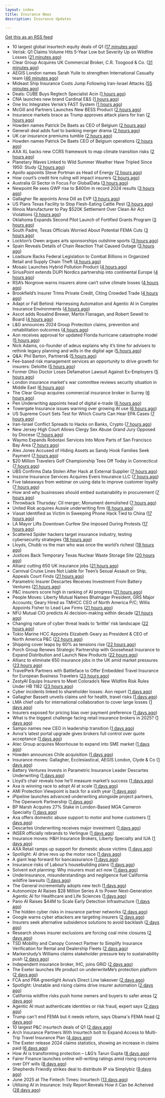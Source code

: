 ```yaml
---
layout: index
title: Insurance News
description: Insurance Updates

---
```


[Get this as an RSS feed](/insurance.rss)

<!-- news_marker starts -->
- 10 largest global insurtech equity deals of Q1 ([17 minutes ago](https://www.dig-in.com/list/10-largest-global-insurtech-equity-deals-of-q1))
- Verisk: Q1 Claims Volume Hits 5-Year Low but Severity Up on Wildfire Losses ([21 minutes ago](https://www.insurancejournal.com/news/national/2025/06/19/828455.htm))
- Clear Group Acquires UK Commercial Broker, C.R. Toogood & Co. ([31 minutes ago](https://www.insurancejournal.com/news/international/2025/06/19/828486.htm))
- AEGIS London names Sarah Yuile to strengthen International Casualty team ([46 minutes ago](https://www.reinsurancene.ws/aegis-london-names-sarah-yuile-to-strengthen-international-casualty-team/))
- Mideast Ship Insurance Costs Jump Following Iran-Israel Attacks ([55 minutes ago](https://www.insurancejournal.com/news/international/2025/06/19/828480.htm))
- Deals: CUBE Buys Regtech Specialist Acin ([1 hours ago](https://insurance-edge.net/2025/06/19/deals-cube-buys-regtech-specialist-acin/))
- CNA launches new brand Cardinal E&S ([1 hours ago](https://www.reinsurancene.ws/cna-launches-new-brand-cardinal-es/))
- One Inc Integrates Verisk’s FAST System ([1 hours ago](https://insurance-edge.net/2025/06/19/one-inc-integrates-verisks-fast-system/))
- McGill and Partners Launches New BESS Product ([2 hours ago](https://insurance-edge.net/2025/06/19/mcgill-and-partners-launches-new-bess-product/))
- Insurance markets brace as Trump approves attack plans for Iran ([2 hours ago](https://www.insurancebusinessmag.com/uk/news/breaking-news/insurance-markets-brace-as-trump-approves-attack-plans-for-iran-539721.aspx))
- Howden names Patrick De Baets as CEO of Belgium ([2 hours ago](https://www.reinsurancene.ws/howden-names-patrick-de-baets-as-ceo-of-belgium/))
- Generali deal adds fuel to banking merger drama ([2 hours ago](https://www.insurancebusinessmag.com/uk/news/breaking-news/generali-deal-adds-fuel-to-banking-merger-drama-539717.aspx))
- UK car insurance premiums tumble ([2 hours ago](https://www.insurancebusinessmag.com/uk/news/auto-motor/uk-car-insurance-premiums-tumble-539716.aspx))
- Howden names Patrick De Baets CEO of Belgium operations ([2 hours ago](https://www.insurancebusinessmag.com/uk/news/breaking-news/howden-names-patrick-de-baets-ceo-of-belgium-operations-539715.aspx))
- AXA XL backs new CCRS framework to map climate transition risks ([2 hours ago](https://www.insurancebusinessmag.com/uk/news/breaking-news/axa-xl-backs-new-ccrs-framework-to-map-climate-transition-risks-539714.aspx))
- Planetary Waves Linked to Wild Summer Weather Have Tripled Since 1950: Study ([2 hours ago](https://www.insurancejournal.com/news/international/2025/06/19/828476.htm))
- Apollo appoints Steve Portman as Head of Energy ([2 hours ago](https://www.reinsurancene.ws/apollo-appoints-steve-portman-as-head-of-energy/))
- How court’s credit hire ruling will impact insurers ([2 hours ago](https://www.postonline.co.uk/claims/7957969/how-court%E2%80%99s-credit-hire-ruling-will-impact-insurers))
- Australia GI Sector in Focus For GlobalData ([3 hours ago](https://insurance-edge.net/2025/06/19/australia-gi-sector-in-focus-for-globaldata/))
- Newpoint Re sees GWP rise to $400m in record 2024 results ([3 hours ago](https://www.reinsurancene.ws/newpoint-re-sees-gwp-rise-to-400m-in-record-2024-results/))
- Gallagher Re appoints Anna Dill as EVP ([3 hours ago](https://www.reinsurancene.ws/gallagher-re-appoints-anna-dill-as-evp/))
- US Plans Texas Facility to Stop Flesh-Eating Cattle Pest ([3 hours ago](https://www.insurancejournal.com/news/southcentral/2025/06/19/828432.htm))
- Illinois Manufacturer to Pay $520K Settlement Over Clean Air Act Violations ([3 hours ago](https://www.insurancejournal.com/news/midwest/2025/06/19/828223.htm))
- Oklahoma Expands Second Pilot Launch of Fortified Grants Program ([3 hours ago](https://www.insurancejournal.com/news/southcentral/2025/06/19/828020.htm))
- South Padre, Texas Officials Worried About Potential FEMA Cuts ([3 hours ago](https://www.insurancejournal.com/news/southcentral/2025/06/19/828252.htm))
- Lockton’s Owen argues arts sponsorships outshine sports ([3 hours ago](https://www.postonline.co.uk/news/7957959/lockton%E2%80%99s-owen-argues-arts-sponsorships-outshine-sports))
- Spain Reveals Details of Chain Reaction That Caused Outage ([3 hours ago](https://www.insurancejournal.com/news/international/2025/06/19/828471.htm))
- Loadsure Backs Federal Legislation to Combat Billions in Organized Retail and Supply Chain Theft ([4 hours ago](https://www.insurtechinsights.com/loadsure-backs-federal-legislation-to-combat-billions-in-organized-retail-and-supply-chain-theft/))
- Mosaic Launches Hybrid Pollution Product ([4 hours ago](https://insurance-edge.net/2025/06/19/mosaic-launches-hybrid-pollution-product/))
- SiriusPoint extends DUPI Nordics partnership into continental Europe ([4 hours ago](https://www.reinsurancene.ws/siriuspoint-extends-dupi-nordics-partnership-into-continental-europe/))
- RSA’s Norgrove warns insurers alone can’t solve climate losses ([4 hours ago](https://www.postonline.co.uk/commercial/7957966/rsa%E2%80%99s-norgrove-warns-insurers-alone-can%E2%80%99t-solve-climate-losses))
- Brookfield’s Insurer Trims Private Credit, Citing Crowded Trade ([4 hours ago](https://www.insurancejournal.com/news/international/2025/06/19/828463.htm))
- Adapt or Fall Behind: Harnessing Automation and Agentic AI in Complex Insurance Environments ([4 hours ago](https://insurance-edge.net/2025/06/19/adapt-or-fall-behind-harnessing-automation-and-agentic-ai-in-complex-insurance-environments/))
- Ascot adds Rosalind Brewer, Martin Flanagan, and Robert Sewell to Board ([4 hours ago](https://www.reinsurancene.ws/ascot-adds-rosalind-brewer-martin-flanagan-and-robert-sewell-to-board/))
- L&G announces 2024 Group Protection claims, prevention and rehabilitation outcomes ([4 hours ago](https://ifamagazine.com/lg-announces-2024-group-protection-claims-prevention-and-rehabilitation-outcomes/))
- Aon receives approval for updated Florida hurricane catastrophe model ([5 hours ago](https://www.reinsurancene.ws/aon-receives-approval-for-updated-florida-hurricane-catastrophe-model/))
- Nick Adams, co-founder of adeus explains why it’s time for advisers to rethink legacy planning and wills in the digital age ([5 hours ago](https://ifamagazine.com/nick-adams-co-founder-of-adeus-explains-why-its-time-for-advisers-to-rethink-legacy-planning-and-wills-in-the-digital-age/))
- Q&A: Phil Barton, Partners& ([5 hours ago](https://www.postonline.co.uk/broker/7957564/qa-phil-barton-partners))
- Fee-based risk management services an opportunity to drive growth for insurers: Deloitte ([5 hours ago](https://www.reinsurancene.ws/fee-based-risk-management-services-an-opportunity-to-drive-growth-for-insurers-deloitte/))
- Former Ohio Doctor Loses Defamation Lawsuit Against Ex-Employers ([5 hours ago](https://www.insurancejournal.com/news/midwest/2025/06/19/828226.htm))
- London insurance market's war committee reviews security situation in Middle East ([6 hours ago](https://www.insurancebusinessmag.com/uk/news/marine/london-insurance-markets-war-committee-reviews-security-situation-in-middle-east-539679.aspx))
- The Clear Group acquires commercial insurance broker in Surrey ([6 hours ago](https://www.insurancebusinessmag.com/uk/news/breaking-news/the-clear-group-acquires-commercial-insurance-broker-in-surrey-539678.aspx))
- Pen Underwriting appoints head of digital e-trade ([6 hours ago](https://www.insurancebusinessmag.com/uk/news/breaking-news/pen-underwriting-appoints-head-of-digital-etrade-539676.aspx))
- Towergate Insurance issues warning over growing AI use ([6 hours ago](https://www.insurancebusinessmag.com/uk/news/technology/towergate-insurance-issues-warning-over-growing-ai-use-539675.aspx))
- US Supreme Court Sets Test for Which Courts Can Hear EPA Cases ([7 hours ago](https://www.insurancejournal.com/news/national/2025/06/19/828421.htm))
- Iran-Israel Conflict Spreads to Hacks on Banks, Crypto ([7 hours ago](https://www.insurancejournal.com/news/international/2025/06/19/828410.htm))
- New Jersey High Court Allows Clergy Sex Abuse Grand Jury Opposed by Diocese ([7 hours ago](https://www.insurancejournal.com/news/east/2025/06/19/828328.htm))
- Waymo Expands Robotaxi Services Into More Parts of San Francisco Bay Area ([7 hours ago](https://www.insurancejournal.com/news/west/2025/06/19/828227.htm))
- Alex Jones Accused of Hiding Assets as Sandy Hook Families Seek Payment ([7 hours ago](https://www.insurancejournal.com/news/east/2025/06/19/828444.htm))
- $20 Million Travelers Golf Championship Tees Off Today in Connecticut ([7 hours ago](https://www.insurancejournal.com/news/east/2025/06/19/828115.htm))
- UBS Confirms Data Stolen After Hack at External Supplier ([7 hours ago](https://www.insurancejournal.com/news/international/2025/06/19/828401.htm))
- Inszone Insurance Services Acquires Evers Insurance LLC ([7 hours ago](https://www.insurancejournal.com/news/west/2025/06/19/828257.htm))
- Five takeaways from webinar on using data to improve customer loyalty ([7 hours ago](https://www.postonline.co.uk/market-access/technology/7957941/five-takeaways-from-webinar-on-using-data-to-improve-customer-loyalty))
- How and why businesses should embed sustainability in procurement ([7 hours ago](https://www.postonline.co.uk/personal/7957936/how-and-why-businesses-should-embed-sustainability-in-procurement))
- Throwback Thursday: CII merger; Monument demolished ([7 hours ago](https://www.postonline.co.uk/personal/7956731/throwback-thursday-cii-merger-monument-demolished))
- United Risk acquires Aussie underwriting firm ([8 hours ago](https://www.insurancebusinessmag.com/uk/news/breaking-news/united-risk-acquires-aussie-underwriting-firm-539662.aspx))
- Viasat Identified as Victim in Sweeping Phone Hack Tied to China ([17 hours ago](https://www.insurancejournal.com/news/national/2025/06/18/828403.htm))
- LA Mayor Lifts Downtown Curfew She Imposed During Protests ([17 hours ago](https://www.insurancejournal.com/news/west/2025/06/18/828395.htm))
- Scattered Spider hackers target insurance industry, testing cybersecurity strategies ([18 hours ago](https://www.dig-in.com/news/scattered-spider-targets-insurers))
- Lloyds, Chubb vs the man who was once the world’s richest ([19 hours ago](https://www.insurancebusinessmag.com/uk/news/breaking-news/lloyds-chubb-vs-the-man-who-was-once-the-worlds-richest-539614.aspx))
- Justices Back Temporary Texas Nuclear Waste Storage Site ([20 hours ago](https://www.insurancejournal.com/news/southcentral/2025/06/18/828379.htm))
- Allianz cutting 650 UK insurance jobs ([21 hours ago](https://www.postonline.co.uk/news/7957967/allianz-cutting-650-uk-insurance-jobs))
- Carnival Cruise Lines Not Liable for Teen’s Sexual Assault on Ship, Appeals Court Finds ([21 hours ago](https://www.insurancejournal.com/news/southeast/2025/06/18/828365.htm))
- Parametric Insurer Descartes Receives Investment From Battery Ventures ([21 hours ago](https://www.insurancejournal.com/news/international/2025/06/18/828357.htm))
- P&C insurers score high in ranking of AI progress ([21 hours ago](https://www.dig-in.com/news/p-c-insurers-score-high-in-ranking-of-ai-progress))
- People Moves: Liberty Mutual Names Bhatnagar President, GRS Major Accounts; Geary Hired as TMHCC CEO of North America P/C; Willis Appoints Fisher to Lead Law Firms ([21 hours ago](https://www.insurancejournal.com/news/national/2025/06/18/828346.htm))
- NFU Mutual CIO predicts AI decision-making within decade ([21 hours ago](https://www.postonline.co.uk/technology/7957965/nfu-mutual-cio-predicts-ai-decision-making-within-decade))
- Changing nature of cyber threat leads to ‘brittle’ risk landscape ([22 hours ago](https://www.postonline.co.uk/news/7957964/changing-nature-of-cyber-threat-leads-to-%E2%80%98brittle%E2%80%99-risk-landscape))
- Tokio Marine HCC Appoints Elizabeth Geary as President & CEO of North America P&C ([22 hours ago](https://www.insurtechinsights.com/tokio-marine-hcc-appoints-elizabeth-geary-as-president-ceo-of-north-america-pc/))
- Shipping cover leaps by 60% as tensions rise ([22 hours ago](https://www.insurancebusinessmag.com/uk/news/marine/shipping-cover-leaps-by-60-as-tensions-rise-539562.aspx))
- Porch Group Renews Strategic Partnership with Goosehead Insurance to Expand Distribution and Launch New Products ([22 hours ago](https://www.insurtechinsights.com/porch-group-renews-strategic-partnership-with-goosehead-insurance-to-expand-distribution-and-launch-new-products/))
- Allianz to eliminate 650 insurance jobs in the UK amid market pressures ([23 hours ago](https://www.insurancebusinessmag.com/uk/news/breaking-news/allianz-to-eliminate-650-insurance-jobs-in-the-uk-amid-market-pressures-539551.aspx))
- TravelPerk Partners with Battleface to Offer Embedded Travel Insurance for European Business Travelers ([23 hours ago](https://www.insurtechinsights.com/travelperk-partners-with-battleface-to-offer-embedded-travel-insurance-for-european-business-travelers/))
- ZestyAI Equips Insurers to Meet Colorado’s New Wildfire Risk Rules Under HB 1182 ([23 hours ago](https://www.insurtechinsights.com/zestyai-equips-insurers-to-meet-colorados-new-wildfire-risk-rules-under-hb-1182/))
- Cyber incidents linked to shareholder losses: Aon report ([1 days ago](https://www.insurancebusinessmag.com/uk/news/cyber/cyber-incidents-linked-to-shareholder-losses-aon-report-539536.aspx))
- Gallagher Bassett unveils claims unit for health, travel risks ([1 days ago](https://www.insurancebusinessmag.com/uk/news/claims/gallagher-bassett-unveils-claims-unit-for-health-travel-risks-539533.aspx))
- LMA chief calls for international collaboration to cover large losses ([1 days ago](https://www.postonline.co.uk/news/7957962/lma-chief-calls-for-international-collaboration-to-cover-large-losses))
- Insurers exposed for pricing bias over payment preference ([1 days ago](https://www.postonline.co.uk/news/7957958/insurers-exposed-for-pricing-bias-over-payment-preference))
- What is the biggest challenge facing retail insurance brokers in 2025? ([1 days ago](https://www.insurancebusinessmag.com/uk/tv/what-is-the-biggest-challenge-facing-retail-insurance-brokers-in-2025-539514.aspx))
- Sampo names new CEO in leadership transition ([1 days ago](https://www.insurancebusinessmag.com/uk/news/breaking-news/sampo-names-new-ceo-in-leadership-transition-539513.aspx))
- Aviva's latest portal upgrade gives brokers full control over quote acceptance ([1 days ago](https://www.insurancebusinessmag.com/uk/news/breaking-news/avivas-latest-portal-upgrade-gives-brokers-full-control-over-quote-acceptance-539512.aspx))
- Atec Group acquires Moorhouse to expand into SME market ([1 days ago](https://www.insurancebusinessmag.com/uk/news/sme/atec-group-acquires-moorhouse-to-expand-into-sme-market-539511.aspx))
- Howden announces Chile acquisition ([1 days ago](https://www.insurancebusinessmag.com/uk/news/breaking-news/howden-announces-chile-acquisition-539510.aspx))
- Insurance moves: Gallagher, Ecclesiastical, AEGIS London, Clyde & Co ([1 days ago](https://www.insurancebusinessmag.com/uk/news/breaking-news/insurance-moves-gallagher-ecclesiastical-aegis-london-clyde-and-co-539509.aspx))
- Battery Ventures Invests in Parametric Insurance Leader Descartes Underwriting ([1 days ago](https://www.insurtechinsights.com/battery-ventures-invests-in-parametric-insurance-leader-descartes-underwriting/))
- Lloyd’s chair reveals how he’ll measure market’s success ([1 days ago](https://www.postonline.co.uk/news/7957960/lloyd%E2%80%99s-chair-reveals-how-he%E2%80%99ll-measure-market%E2%80%99s-success))
- Axa is winning race to adopt AI at scale ([1 days ago](https://www.postonline.co.uk/technology/7957945/axa-is-winning-race-to-adopt-ai-at-scale))
- AMI Protection Viewpoint is back for a sixth year ([1 days ago](https://ifamagazine.com/ami-protection-viewpoint-is-back-for-a-sixth-year/))
- iPipeline launches advanced underwriting alongside project partners, The Openwork Partnership ([1 days ago](https://ifamagazine.com/ipipeline-launches-advanced-underwriting-alongside-project-partners-the-openwork-partnership/))
- BP Marsh Acquires 27% Stake in London-Based MGA Cameron Specialty ([1 days ago](https://www.insurtechinsights.com/bp-marsh-acquires-27-stake-in-london-based-mga-cameron-specialty/))
- Axa offers domestic abuse support to motor and home customers ([1 days ago](https://www.postonline.co.uk/personal/7957956/axa-offers-domestic-abuse-support-to-motor-and-home-customers))
- Descartes Underwriting receives major investment ([1 days ago](https://www.insurancebusinessmag.com/uk/news/breaking-news/descartes-underwriting-receives-major-investment-539485.aspx))
- INSER officially rebrands to Verlingue ([1 days ago](https://www.insurancebusinessmag.com/uk/news/breaking-news/inser-officially-rebrands-to-verlingue-539484.aspx))
- Insurance moves: H&H Insurance Brokers, Liberty Specialty and IUA ([1 days ago](https://www.insurancebusinessmag.com/uk/news/breaking-news/insurance-moves-handh-insurance-brokers-liberty-specialty-and-iua-539482.aspx))
- AXA Retail ramps up support for domestic abuse victims ([1 days ago](https://www.insurancebusinessmag.com/uk/news/breaking-news/axa-retail-ramps-up-support-for-domestic-abuse-victims-539480.aspx))
- Spotlight: AI drive revs up the motor race ([1 days ago](https://www.postonline.co.uk/market-access/motor/7957880/spotlight-ai-drive-revs-up-the-motor-race))
- A giant leap forward for bancassurance ([1 days ago](https://www.postonline.co.uk/personal/7957680/a-giant-leap-forward-for-bancassurance))
- Insurance risks of Labour’s housebuilding plans ([1 days ago](https://www.postonline.co.uk/commercial/7957863/insurance-risks-of-labour%E2%80%99s-housebuilding-plans))
- Solvent exit planning: Why insurers must act now ([1 days ago](https://www.postonline.co.uk/regulation/7957855/solvent-exit-planning-why-insurers-must-act-now))
- Underinsurance, misunderstandings and negligence fuel California wildfire lawsuits ([1 days ago](https://www.dig-in.com/news/underinsurance-negligence-fuel-california-wildfire-lawsuits))
- The General incrementally adopts new tech ([1 days ago](https://www.dig-in.com/news/the-general-incrementally-adopts-new-tech))
- Autonomize AI Raises $28 Million Series A to Power Next-Generation Agentic AI for Healthcare and Life Sciences ([1 days ago](https://www.insurtechinsights.com/autonomize-ai-raises-28-million-series-a-to-power-next-generation-agentic-ai-for-healthcare-and-life-sciences/))
- Pano AI Raises $44M to Scale Early Detection Infrastructure ([1 days ago](https://www.insurtechinsights.com/pano-ai-raises-44m-to-scale-early-detection-infrastructure/))
- The hidden cyber risks in insurance partner networks ([2 days ago](https://www.dig-in.com/news/the-hidden-cyber-risks-in-insurance-partner-networks))
- Google warns cyber attackers are targeting insurers ([2 days ago](https://www.postonline.co.uk/commercial/7957954/google-warns-cyber-attackers-are-targeting-insurers))
- Insurers seek alternative subsidence solutions to avoid backlash ([2 days ago](https://www.postonline.co.uk/claims/7957932/insurers-seek-alternative-subsidence-solutions-to-avoid-backlash))
- Research shows insurer exclusions are forcing coal mine closures ([2 days ago](https://www.postonline.co.uk/news/7957953/research-shows-insurer-exclusions-are-forcing-coal-mine-closures))
- TSD Mobility and Canopy Connect Partner to Simplify Insurance Verification for Rental and Dealership Fleets ([2 days ago](https://www.insurtechinsights.com/tsd-mobility-and-canopy-connect-partner-to-simplify-insurance-verification-for-rental-and-dealership-fleets/))
- Markerstudy’s Williams claims stakeholder pressure key to sustainability push ([2 days ago](https://www.postonline.co.uk/news/7957950/markerstudy%E2%80%99s-williams-claims-stakeholder-pressure-key-to-sustainability-push))
- Independent insurance broker, IHC, joins GRiD ([2 days ago](https://ifamagazine.com/independent-insurance-broker-ihc-joins-grid/))
- The Exeter launches life product on underwriteMe’s protection platform ([2 days ago](https://ifamagazine.com/the-exeter-launches-life-product-on-underwritemes-protection-platform/))
- FCA and PRA greenlight Aviva’s Direct Line takeover ([2 days ago](https://www.postonline.co.uk/news/7957952/fca-and-pra-greenlight-aviva%E2%80%99s-direct-line-takeover))
- Spotlight: Unstable and rising claims drive insurer automation ([2 days ago](https://www.postonline.co.uk/market-access/7957900/spotlight-unstable-and-rising-claims-drive-insurer-automation))
- California wildfire risks push home owners and buyers to safer areas ([2 days ago](https://www.dig-in.com/news/california-fire-risks-push-home-owners-to-safer-areas))
- Agentic AI must authenticate identities or risk fraud, expert says ([2 days ago](https://www.dig-in.com/news/agentic-ai-must-authenticate-identities-or-risk-fraud-expert-says))
- Trump can't end FEMA but it needs reform, says Obama's FEMA head ([2 days ago](https://www.dig-in.com/articles/trump-cant-end-fema-it-needs-reform-says-obamas-fema-head))
- 10 largest P&C insurtech deals of Q1 ([2 days ago](https://www.dig-in.com/list/10-largest-p-c-insurtech-deals-of-q1))
- Arch Insurance Partners With Insurtech bolt to Expand Access to Multi-Trip Travel Insurance Plan ([4 days ago](https://thefintechtimes.com/arch-insurance-partners-with-insurtech-bolt-to-expand-access-to-multi-trip-travel-insurance-plan/))
- The Exeter release 2024 claims statistics, showing an increase in claims paid ([6 days ago](https://ifamagazine.com/the-exeter-release-2024-claims-statistics-showing-an-increase-in-claims-paid/))
- How AI is transforming protection – L&G’s Tarun Gupta ([8 days ago](https://ifamagazine.com/what-does-ai-mean-for-digital-health-and-wellbeing/))
- Fairer Finance launches online will-writing ratings amid rising concerns over DIY wills ([8 days ago](https://ifamagazine.com/fairer-finance-launches-online-will-writing-ratings-amid-rising-concerns-over-diy-wills/))
- Shepherds Friendly strikes deal to distribute IP via Simplybiz ([9 days ago](https://ifamagazine.com/shepherds-friendly-strikes-deal-to-distribute-ip-via-simplybiz/))
- June 2025 at The Fintech Times: Insurtech ([13 days ago](https://thefintechtimes.com/june-2025-at-the-fintech-times-insurtech/))
- Utilising AI in Insurance: Insly Report Reveals How it Can be Acheived ([28 days ago](https://thefintechtimes.com/utilising-ai-in-insurance-insly-report-reveals-how-it-can-be-acheived/))

<!-- news_marker ends -->